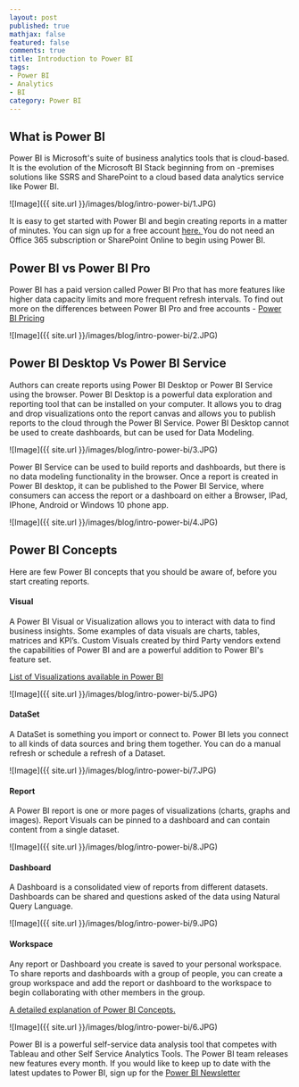 ```yaml
---
layout: post
published: true
mathjax: false
featured: false
comments: true
title: Introduction to Power BI
tags:
- Power BI
- Analytics
- BI
category: Power BI
---
```

## What is Power BI

Power BI is Microsoft's suite of business analytics tools that is cloud-based. It is the evolution of the Microsoft BI Stack beginning from on -premises solutions like SSRS and SharePoint to a cloud based data analytics service like Power BI.

![Image]({{ site.url }}/images/blog/intro-power-bi/1.JPG)

It is easy to get started with Power BI and begin creating reports in a matter of minutes. You can sign up for a free account <a href="https://app.powerbi.com">here. </a>You do not need an Office 365 subscription or SharePoint Online to begin using Power BI.

## Power BI vs Power BI Pro
Power BI has a paid version called Power BI Pro that has more features like higher data capacity limits and more frequent refresh intervals. To find out more on the differences between Power BI Pro and free accounts - <a href="https://powerbi.microsoft.com/en-us/pricing/">Power BI Pricing</a>

![Image]({{ site.url }}/images/blog/intro-power-bi/2.JPG)

## Power BI Desktop Vs Power BI Service
Authors can create reports using Power BI Desktop or Power BI Service using the browser. Power BI Desktop is a powerful data exploration and reporting tool that can be installed on your computer. It allows you to drag and drop visualizations onto the report canvas and allows you to publish reports to the cloud through the Power BI Service. Power BI Desktop cannot be used to create dashboards, but can be used for Data Modeling.

![Image]({{ site.url }}/images/blog/intro-power-bi/3.JPG)

Power BI Service can be used to build reports and dashboards, but there is no data modeling functionality in the browser. Once a report is created in Power BI desktop, it can be published to the Power BI Service, where consumers can access the report or a dashboard on either a Browser, IPad, IPhone, Android or Windows 10 phone app.

![Image]({{ site.url }}/images/blog/intro-power-bi/4.JPG)

## Power BI Concepts

Here are few Power BI concepts that you should be aware of, before you start creating reports.

#### Visual 
A Power BI Visual or Visualization allows you to interact with data to find business insights. Some examples of data visuals are charts, tables, matrices and KPI’s. Custom Visuals created by third Party vendors extend the capabilities of Power BI and are a powerful addition to Power BI's feature set.

<a href="https://powerbi.microsoft.com/en-us/documentation/powerbi-service-visualization-types-for-reports-and-q-and-a/">List of Visualizations available in Power BI</a>

![Image]({{ site.url }}/images/blog/intro-power-bi/5.JPG)

#### DataSet 
A DataSet is something you import or connect to. Power BI lets you connect to all kinds of data sources and bring them together. You can do a manual refresh or schedule a refresh of a Dataset.

![Image]({{ site.url }}/images/blog/intro-power-bi/7.JPG)

#### Report 
A Power BI report is one or more pages of visualizations (charts, graphs and images). Report Visuals can be pinned to a dashboard and can contain content from a single dataset.

![Image]({{ site.url }}/images/blog/intro-power-bi/8.JPG)

#### Dashboard 
A Dashboard is a consolidated view of reports from different datasets. Dashboards can be shared and questions asked of the data using Natural Query Language.

![Image]({{ site.url }}/images/blog/intro-power-bi/9.JPG)

#### Workspace  
Any report or Dashboard you create is saved to your personal workspace. To share reports and dashboards with a group of people, you can create a group workspace and add the report or dashboard to the workspace to begin collaborating with other members in the group.

 <a href="https://powerbi.microsoft.com/en-us/documentation/powerbi-service-basic-concepts/">A detailed explanation of Power BI Concepts. </a>
 
 ![Image]({{ site.url }}/images/blog/intro-power-bi/6.JPG)

Power BI is a powerful self-service data analysis tool that competes with Tableau and other Self Service Analytics Tools. The Power BI team releases new features every month. If you would like to keep up to date with the latest updates to Power BI, sign up for the <a href="https://powerbi.microsoft.com/en-us/newsletter/">Power BI Newsletter</a>
